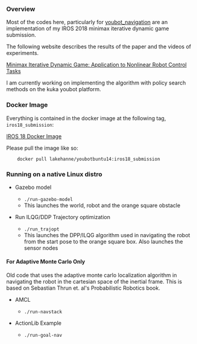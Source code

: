

### Overview

Most of the codes here, particularly for [youbot_navigation](/youbot_navigation) are an implementation of my IROS 2018 minimax iterative dynamic game submission.

The following website describes the results of the paper and the videos of experiments. 

[Minimax Iterative Dynamic Game: Application to Nonlinear Robot Control Tasks](http://ecs.utdallas.edu/~opo140030/iros18/iros2018.html#/)

I am currently working on implementing the algorithm with policy search methods on the kuka youbot platform.

### Docker Image
Everything is contained in the docker image at the following tag, `iros18_submission`:

[IROS 18 Docker Image](https://hubs.docker.com/r/lakehanne)

Please pull the image like so:

```
	docker pull lakehanne/youbotbuntu14:iros18_submission
```

### Running on a native Linux distro

* Gazebo model
  * `./run-gazebo-model`
  * This launches the world, robot and the orange square obstacle


* Run ILQG/DDP Trajectory optimization
	* `./run_trajopt`
	* This launches the DPP/ILQG algorithm used in navigating the robot from the start pose to the orange square box. Also launches the sensor nodes


#### For Adaptive Monte Carlo Only

Old code that uses the adaptive monte carlo localization algorithm in navigating the robot in the cartesian space of the inertial frame. This is based on Sebastian Thrun et. al's Probabilistic Robotics book.


* AMCL 
	* `./run-navstack`

* ActionLib Example
	* `./run-goal-nav`	
